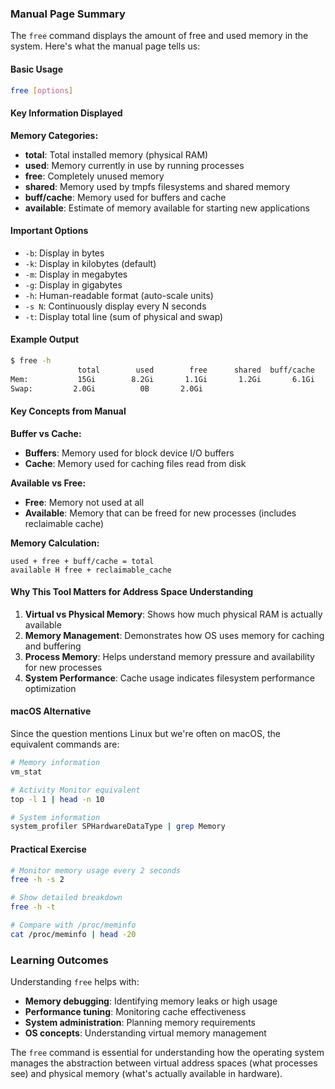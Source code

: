 ### Manual Page Summary

The `free` command displays the amount of free and used memory in the system. Here's what the manual page tells us:

#### Basic Usage
```bash
free [options]
```

#### Key Information Displayed

**Memory Categories:**
- **total**: Total installed memory (physical RAM)
- **used**: Memory currently in use by running processes
- **free**: Completely unused memory
- **shared**: Memory used by tmpfs filesystems and shared memory
- **buff/cache**: Memory used for buffers and cache
- **available**: Estimate of memory available for starting new applications

#### Important Options
- `-b`: Display in bytes
- `-k`: Display in kilobytes (default)
- `-m`: Display in megabytes  
- `-g`: Display in gigabytes
- `-h`: Human-readable format (auto-scale units)
- `-s N`: Continuously display every N seconds
- `-t`: Display total line (sum of physical and swap)

#### Example Output
```bash
$ free -h
               total        used        free      shared  buff/cache   available
Mem:           15Gi        8.2Gi       1.1Gi       1.2Gi       6.1Gi       5.8Gi
Swap:         2.0Gi          0B       2.0Gi
```

#### Key Concepts from Manual

**Buffer vs Cache:**
- **Buffers**: Memory used for block device I/O buffers
- **Cache**: Memory used for caching files read from disk

**Available vs Free:**
- **Free**: Memory not used at all
- **Available**: Memory that can be freed for new processes (includes reclaimable cache)

**Memory Calculation:**
```
used + free + buff/cache = total
available H free + reclaimable_cache
```

#### Why This Tool Matters for Address Space Understanding

1. **Virtual vs Physical Memory**: Shows how much physical RAM is actually available
2. **Memory Management**: Demonstrates how OS uses memory for caching and buffering
3. **Process Memory**: Helps understand memory pressure and availability for new processes
4. **System Performance**: Cache usage indicates filesystem performance optimization

#### macOS Alternative
Since the question mentions Linux but we're often on macOS, the equivalent commands are:
```bash
# Memory information
vm_stat

# Activity Monitor equivalent
top -l 1 | head -n 10

# System information  
system_profiler SPHardwareDataType | grep Memory
```

#### Practical Exercise
```bash
# Monitor memory usage every 2 seconds
free -h -s 2

# Show detailed breakdown
free -h -t

# Compare with /proc/meminfo
cat /proc/meminfo | head -20
```

### Learning Outcomes

Understanding `free` helps with:
- **Memory debugging**: Identifying memory leaks or high usage
- **Performance tuning**: Monitoring cache effectiveness
- **System administration**: Planning memory requirements
- **OS concepts**: Understanding virtual memory management

The `free` command is essential for understanding how the operating system manages the abstraction between virtual address spaces (what processes see) and physical memory (what's actually available in hardware).